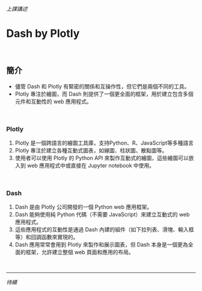 *上課講述*

# Dash by Plotly

<br>

## 簡介
- 儘管 Dash 和 Plotly 有緊密的關係和互操作性，但它們是兩個不同的工具。
- Plotly 專注於繪圖，而 Dash 則提供了一個更全面的框架，用於建立包含多個元件和互動性的 web 應用程式。

<br>

### Plotly

1. Plotly 是一個跨語言的繪圖工具庫，支持Python、R、JavaScript等多種語言
2. Plotly 專注於建立各種互動式圖表，如線圖、柱狀圖、散點圖等。
3. 使用者可以使用 Plotly 的 Python API 來製作互動式的繪圖，這些繪圖可以嵌入到 web 應用程式中或直接在 Jupyter notebook 中使用。

<br>

### Dash

1. Dash 是由 Plotly 公司開發的一個 Python web 應用框架。
2. Dash 能夠使用純 Python 代碼（不需要 JavaScript）來建立互動式的 web 應用程式。
3. 這些應用程式的互動性是通過 Dash 內建的組件（如下拉列表、滑塊、輸入框等）和回調函數來實現的。
4. Dash 應用常常會用到 Plotly 來製作和展示圖表，但 Dash 本身是一個更為全面的框架，允許建立整個 web 頁面和應用的布局。

<br>

---

_待續_
